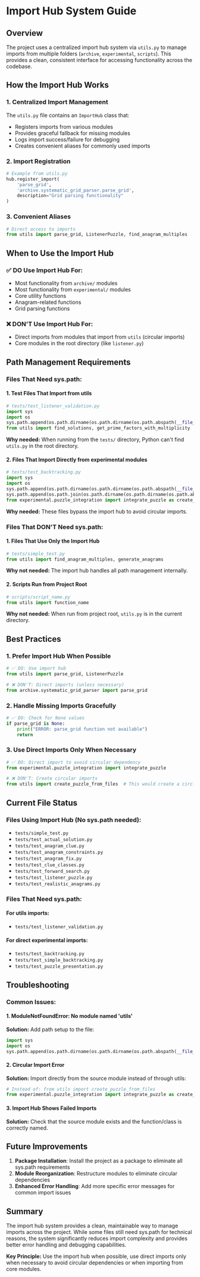 # Import Hub System Guide

## Overview

The project uses a centralized import hub system via `utils.py` to manage imports from multiple folders (`archive`, `experimental`, `scripts`). This provides a clean, consistent interface for accessing functionality across the codebase.

## How the Import Hub Works

### 1. Centralized Import Management

The `utils.py` file contains an `ImportHub` class that:
- Registers imports from various modules
- Provides graceful fallback for missing modules
- Logs import success/failure for debugging
- Creates convenient aliases for commonly used imports

### 2. Import Registration

```python
# Example from utils.py
hub.register_import(
    'parse_grid', 
    'archive.systematic_grid_parser.parse_grid',
    description="Grid parsing functionality"
)
```

### 3. Convenient Aliases

```python
# Direct access to imports
from utils import parse_grid, ListenerPuzzle, find_anagram_multiples
```

## When to Use the Import Hub

### ✅ **DO Use Import Hub For:**
- Most functionality from `archive/` modules
- Most functionality from `experimental/` modules  
- Core utility functions
- Anagram-related functions
- Grid parsing functions

### ❌ **DON'T Use Import Hub For:**
- Direct imports from modules that import from `utils` (circular imports)
- Core modules in the root directory (like `listener.py`)

## Path Management Requirements

### **Files That Need sys.path:**

#### 1. **Test Files That Import from utils**
```python
# tests/test_listener_validation.py
import sys
import os
sys.path.append(os.path.dirname(os.path.dirname(os.path.abspath(__file__))))
from utils import find_solutions, get_prime_factors_with_multiplicity
```

**Why needed:** When running from the `tests/` directory, Python can't find `utils.py` in the root directory.

#### 2. **Files That Import Directly from experimental modules**
```python
# tests/test_backtracking.py
import sys
import os
sys.path.append(os.path.dirname(os.path.dirname(os.path.abspath(__file__))))
sys.path.append(os.path.join(os.path.dirname(os.path.dirname(os.path.abspath(__file__))), 'experimental'))
from experimental.puzzle_integration import integrate_puzzle as create_puzzle_from_files
```

**Why needed:** These files bypass the import hub to avoid circular imports.

### **Files That DON'T Need sys.path:**

#### 1. **Files That Use Only the Import Hub**
```python
# tests/simple_test.py
from utils import find_anagram_multiples, generate_anagrams
```

**Why not needed:** The import hub handles all path management internally.

#### 2. **Scripts Run from Project Root**
```python
# scripts/script_name.py
from utils import function_name
```

**Why not needed:** When run from project root, `utils.py` is in the current directory.

## Best Practices

### 1. **Prefer Import Hub When Possible**
```python
# ✅ DO: Use import hub
from utils import parse_grid, ListenerPuzzle

# ❌ DON'T: Direct imports (unless necessary)
from archive.systematic_grid_parser import parse_grid
```

### 2. **Handle Missing Imports Gracefully**
```python
# ✅ DO: Check for None values
if parse_grid is None:
    print("ERROR: parse_grid function not available")
    return
```

### 3. **Use Direct Imports Only When Necessary**
```python
# ✅ DO: Direct import to avoid circular dependency
from experimental.puzzle_integration import integrate_puzzle

# ❌ DON'T: Create circular imports
from utils import create_puzzle_from_files  # This would create a circle
```

## Current File Status

### **Files Using Import Hub (No sys.path needed):**
- `tests/simple_test.py`
- `tests/test_actual_solution.py`
- `tests/test_anagram_clue.py`
- `tests/test_anagram_constraints.py`
- `tests/test_anagram_fix.py`
- `tests/test_clue_classes.py`
- `tests/test_forward_search.py`
- `tests/test_listener_puzzle.py`
- `tests/test_realistic_anagrams.py`

### **Files That Need sys.path:**

#### **For utils imports:**
- `tests/test_listener_validation.py`

#### **For direct experimental imports:**
- `tests/test_backtracking.py`
- `tests/test_simple_backtracking.py`
- `tests/test_puzzle_presentation.py`

## Troubleshooting

### **Common Issues:**

#### 1. **ModuleNotFoundError: No module named 'utils'**
**Solution:** Add path setup to the file:
```python
import sys
import os
sys.path.append(os.path.dirname(os.path.dirname(os.path.abspath(__file__))))
```

#### 2. **Circular Import Error**
**Solution:** Import directly from the source module instead of through utils:
```python
# Instead of: from utils import create_puzzle_from_files
from experimental.puzzle_integration import integrate_puzzle as create_puzzle_from_files
```

#### 3. **Import Hub Shows Failed Imports**
**Solution:** Check that the source module exists and the function/class is correctly named.

## Future Improvements

1. **Package Installation**: Install the project as a package to eliminate all sys.path requirements
2. **Module Reorganization**: Restructure modules to eliminate circular dependencies
3. **Enhanced Error Handling**: Add more specific error messages for common import issues

## Summary

The import hub system provides a clean, maintainable way to manage imports across the project. While some files still need sys.path for technical reasons, the system significantly reduces import complexity and provides better error handling and debugging capabilities.

**Key Principle:** Use the import hub when possible, use direct imports only when necessary to avoid circular dependencies or when importing from core modules. 